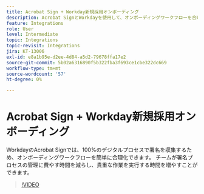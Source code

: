 ```yaml
---
title: Acrobat Sign + Workday新規採用オンボーディング
description: Acrobat SignとWorkdayを使用して、オンボーディングワークフローを合理化する方法について説明します
feature: Integrations
role: User
level: Intermediate
topic: Integrations
topic-revisit: Integrations
jira: KT-13006
exl-id: e8a1b95e-d2ee-4d84-a5d2-79678ffa17e2
source-git-commit: 5b02a6316890f5b322fba3f693ce1cbe322dc669
workflow-type: tm+mt
source-wordcount: '57'
ht-degree: 0%

---
```


# Acrobat Sign + Workday新規採用オンボーディング

WorkdayのAcrobat Signでは、100%のデジタルプロセスで署名を収集するため、オンボーディングワークフローを簡単に合理化できます。 チームが署名プロセスの管理に費やす時間を減らし、貴重な作業を実行する時間を増やすことができます。

>[!VIDEO](https://video.tv.adobe.com/v/3418984?quality=12&learn=on&hidetitle=true)